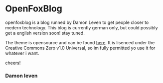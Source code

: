 # OpenFoxBlog

openfoxblog is a blog runned by Damon Leven to get people closer to medern technology. This blog is currently german only, but could possibly get a english version soon! stay tuned.


The theme is opensource and can be found [here](https://github.com/pages-themes/hacker). 
It is lisenced under the Creative Commons Zero v1.0 Universal, so im fully permitted yo use it for whatever i want.

cheers!
### Damon leven
